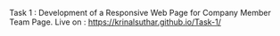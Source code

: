 Task 1 : Development of a Responsive Web Page for Company Member Team Page.
Live on : https://krinalsuthar.github.io/Task-1/
